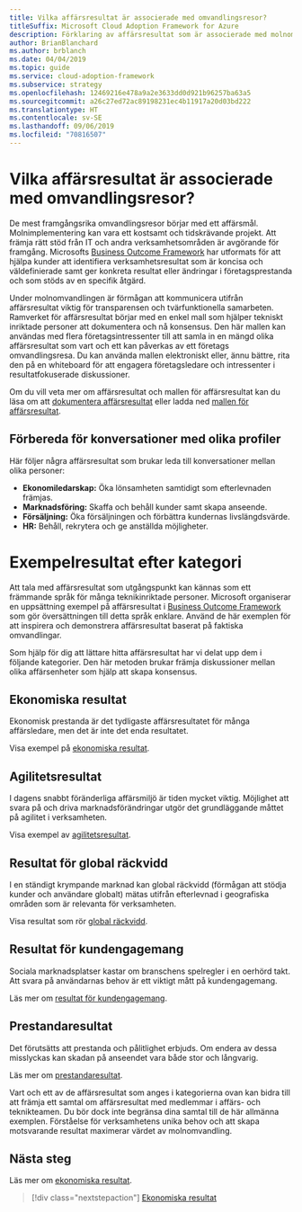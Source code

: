 ```yaml
---
title: Vilka affärsresultat är associerade med omvandlingsresor?
titleSuffix: Microsoft Cloud Adoption Framework for Azure
description: Förklaring av affärsresultat som är associerade med molnomvandlingar.
author: BrianBlanchard
ms.author: brblanch
ms.date: 04/04/2019
ms.topic: guide
ms.service: cloud-adoption-framework
ms.subservice: strategy
ms.openlocfilehash: 12469216e478a9a2e3633dd0d921b96257ba63a5
ms.sourcegitcommit: a26c27ed72ac89198231ec4b11917a20d03bd222
ms.translationtype: HT
ms.contentlocale: sv-SE
ms.lasthandoff: 09/06/2019
ms.locfileid: "70816507"
---
```

<!-- markdownlint-disable -->

# <a name="what-business-outcomes-are-associated-with-transformation-journeys"></a>Vilka affärsresultat är associerade med omvandlingsresor?

De mest framgångsrika omvandlingsresor börjar med ett affärsmål. Molnimplementering kan vara ett kostsamt och tidskrävande projekt. Att främja rätt stöd från IT och andra verksamhetsområden är avgörande för framgång. Microsofts [Business Outcome Framework](../index.md) har utformats för att hjälpa kunder att identifiera verksamhetsresultat som är koncisa och väldefinierade samt ger konkreta resultat eller ändringar i företagsprestanda och som stöds av en specifik åtgärd.

Under molnomvandlingen är förmågan att kommunicera utifrån affärsresultat viktig för transparensen och tvärfunktionella samarbeten. Ramverket för affärsresultat börjar med en enkel mall som hjälper tekniskt inriktade personer att dokumentera och nå konsensus. Den här mallen kan användas med flera företagsintressenter till att samla in en mängd olika affärsresultat som vart och ett kan påverkas av ett företags omvandlingsresa. Du kan använda mallen elektroniskt eller, ännu bättre, rita den på en whiteboard för att engagera företagsledare och intressenter i resultatfokuserade diskussioner.

Om du vill veta mer om affärsresultat och mallen för affärsresultat kan du läsa om att [dokumentera affärsresultat](how-to-use-the-business-outcome-template.md) eller ladda ned [mallen för affärsresultat](https://archcenter.blob.core.windows.net/cdn/business-outcome-template.xlsx).

## <a name="prepare-for-conversations-with-different-personas"></a>Förbereda för konversationer med olika profiler

Här följer några affärsresultat som brukar leda till konversationer mellan olika personer:

- **Ekonomiledarskap:** Öka lönsamheten samtidigt som efterlevnaden främjas.
- **Marknadsföring:** Skaffa och behåll kunder samt skapa anseende.
- **Försäljning:** Öka försäljningen och förbättra kundernas livslängdsvärde.
- **HR:** Behåll, rekrytera och ge anställda möjligheter.

# <a name="sample-outcomes-by-category"></a>Exempelresultat efter kategori

Att tala med affärsresultat som utgångspunkt kan kännas som ett främmande språk för många teknikinriktade personer. Microsoft organiserar en uppsättning exempel på affärsresultat i [Business Outcome Framework](../index.md) som gör översättningen till detta språk enklare. Använd de här exemplen för att inspirera och demonstrera affärsresultat baserat på faktiska omvandlingar.

Som hjälp för dig att lättare hitta affärsresultat har vi delat upp dem i följande kategorier. Den här metoden brukar främja diskussioner mellan olika affärsenheter som hjälp att skapa konsensus.

## <a name="fiscal-outcomes"></a>Ekonomiska resultat

Ekonomisk prestanda är det tydligaste affärsresultatet för många affärsledare, men det är inte det enda resultatet.

Visa exempel på [ekonomiska resultat](fiscal-outcomes.md).

## <a name="agility-outcomes"></a>Agilitetsresultat

I dagens snabbt föränderliga affärsmiljö är tiden mycket viktig. Möjlighet att svara på och driva marknadsförändringar utgör det grundläggande måttet på agilitet i verksamheten.

Visa exempel av [agilitetsresultat](agility-outcomes.md).

## <a name="reach-outcomes"></a>Resultat för global räckvidd

I en ständigt krympande marknad kan global räckvidd (förmågan att stödja kunder och användare globalt) mätas utifrån efterlevnad i geografiska områden som är relevanta för verksamheten.

Visa resultat som rör [global räckvidd](reach-outcomes.md).

## <a name="customer-engagement-outcomes"></a>Resultat för kundengagemang

Sociala marknadsplatser kastar om branschens spelregler i en oerhörd takt. Att svara på användarnas behov är ett viktigt mått på kundengagemang.

Läs mer om [resultat för kundengagemang](engagement-outcomes.md).

## <a name="performance-outcomes"></a>Prestandaresultat

Det förutsätts att prestanda och pålitlighet erbjuds. Om endera av dessa misslyckas kan skadan på anseendet vara både stor och långvarig.

Läs mer om [prestandaresultat](performance-outcomes.md).

Vart och ett av de affärsresultat som anges i kategorierna ovan kan bidra till att främja ett samtal om affärsresultat med medlemmar i affärs- och teknikteamen. Du bör dock inte begränsa dina samtal till de här allmänna exemplen. Förståelse för verksamhetens unika behov och att skapa motsvarande resultat maximerar värdet av molnomvandling.

## <a name="next-steps"></a>Nästa steg

Läs mer om [ekonomiska resultat](./fiscal-outcomes.md).

> [!div class="nextstepaction"]
> [Ekonomiska resultat](./fiscal-outcomes.md)
